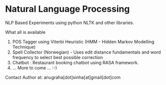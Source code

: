 # Natural Language Processing
NLP Based Experiments using python NLTK and other libraries.

What all is available
1. POS Tagger using Viterbi Heuristic (HMM - Hidden Markov Modelling Technique)
2. Spell Collector (Norwegian) - Uses edit distance fundamentals and word frequency to select best possible correction
3. Chatbot : Restaurant booking chatbot using RASA framework.
4. ... More to come ...
:-)


Contact Author at:
anugraha[dot]sinha[at]gmail[dot]com

